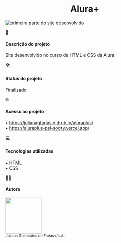 <h1 align="center"> Alura+</h1>

![primeira parte do site desenvolvido](https://github.com/julianagfarias/aluraplus/assets/41305417/3f7f5001-643c-486b-9159-e6a1a5073369)

📑<h4>Descrição do projeto</h2>
Site desenvolvido no curso de HTML e CSS da Alura.

🛠️<h4>Status do projeto</h2>
Finalizado

🌐<h4>Acesso ao projeto</h4>
• https://julianagfarias.github.io/aluraplus/
<br>
• https://aluraplus-psi-sooty.vercel.app/

💻<h4>Tecnologias utilizadas</h4>
• HTML
<br>
• CSS

🧑‍🦱<h4>Autora</h4>
<img loading="lazy" src="https://avatars.githubusercontent.com/u/41305417?v=4" width=115><br><sub>Juliana Guimarães de Farias</sub
